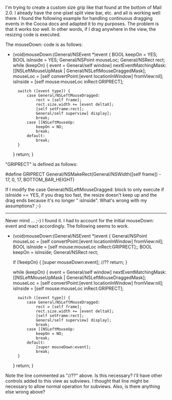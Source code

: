 

I'm trying to create a custom size grip like that found at the bottom of Mail 2.0. I already have the one-pixel split view bar, etc. and all is working well there. I found the following example for handling continuous dragging events in the Cocoa docs and adapted it to my purposes. The problem is that it works *too* well. In other words, if I drag anywhere in the view, the resizing code is executed.

The mouseDown: code is as follows:

    

- (void)mouseDown:(General/NSEvent *)event
{
    BOOL keepOn = YES;
	BOOL isInside = YES;
    General/NSPoint mouseLoc;
	General/NSRect rect;
    while (keepOn)
	{
        event = General/self window] nextEventMatchingMask:[[NSLeftMouseUpMask | General/NSLeftMouseDraggedMask];
        mouseLoc = [self convertPoint:[event locationInWindow] fromView:nil];
		isInside = [self mouse:mouseLoc inRect:GRIPRECT];
		
		switch ([event type]) {
			case General/NSLeftMouseDragged:
				rect = [self frame];
				rect.size.width += [event deltaX];
				[self setFrame:rect];
				General/self superview] display];
				break;
			case [[NSLeftMouseUp:
				keepOn = NO;
				break;
			default:
				break;
		}
    }
	return;
}



"GRIPRECT" is defined as follows:

    
#define GRIPRECT     General/NSMakeRect(General/NSWidth([self frame]) - 17, 0, 17, BOTTOM_BAR_HEIGHT)


If I modify the     case General/NSLeftMouseDragged: block to only execute if     isInside == YES, if you drag too fast, the resize doesn't keep up and the drag ends because it's no longer "    isInside". What's wrong with my assumptions? ;-)

----

Never mind ... ;-) I found it. I had to account for the initial mouseDown: event and react accordingly. The following seems to work.

    
- (void)mouseDown:(General/NSEvent *)event
{
    General/NSPoint mouseLoc = [self convertPoint:[event locationInWindow] fromView:nil];
	BOOL isInside = [self mouse:mouseLoc inRect:GRIPRECT];;
    BOOL keepOn = isInside;
	General/NSRect rect;
	
	if (!keepOn)
	{
		[super mouseDown:event]; //??
		return;
	}
	
    while (keepOn)
	{
        event = General/self window] nextEventMatchingMask:[[NSLeftMouseUpMask | General/NSLeftMouseDraggedMask];
        mouseLoc = [self convertPoint:[event locationInWindow] fromView:nil];
		isInside = [self mouse:mouseLoc inRect:GRIPRECT];
		
		switch ([event type]) {
			case General/NSLeftMouseDragged:
				rect = [self frame];
				rect.size.width += [event deltaX];
				[self setFrame:rect];
				General/self superview] display];
				break;
			case [[NSLeftMouseUp:
				keepOn = NO;
				break;
			default:
				[super mouseDown:event];
				break;
		}
    }
	return;
}


Note the line commented as "//??" above. Is this necessary? I'll have other controls added to this view as subviews. I thought that line might be necessary to allow normal operation for subviews. Also, is there anything else wrong above?
